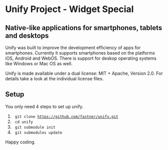 Unify Project - Widget Special
==============================

Native-like applications for smartphones, tablets and desktops
--------------------------------------------------------------

Unify was built to improve the development efficiency of apps for smartphones. Currently it supports smartphones based on the platforms iOS, Android and WebOS. There is support for deskop operating systems like Windows or Mac OS as well.

Unify is made available under a dual license: MIT + Apache, Version 2.0. For details take a look at the individual license files.

Setup
-----

You only need 4 steps to set up unify.

1. <code> git clone https://github.com/fastner/unify.git </code>
2. <code> cd unify </code>
3. <code> git submodule init </code>
4. <code> git submodules update </code>

Happy coding.